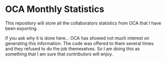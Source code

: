 OCA Monthly Statistics
======================

This repository will store all the collaborators statistics from OCA that I have been exporting.

If you ask why it is done here... OCA has showed not much interest on generating this information.
The code was offered to them several times and they refused to do the job themeselves.
So I am doing this as something that I am sure that contributors will enjoy.
